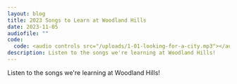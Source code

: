 ```yaml
---
layout: blog
title: 2023 Songs to Learn at Woodland Hills
date: 2023-11-05
audiofile: ""
code:
  code: <audio controls src="/uploads/1-01-looking-for-a-city.mp3"></audio>
description: Listen to the songs we're learning at Woodland Hills!
---
```


Listen to the songs we're learning at Woodland Hills!
